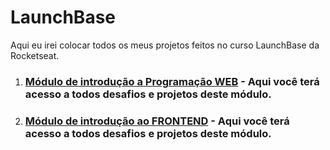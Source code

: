 # LaunchBase
Aqui eu irei colocar todos os meus projetos feitos no curso LaunchBase da Rocketseat.

1. ### [Módulo de introdução a Programação WEB](https://github.com/odaviribeiro/launchbase/tree/master/MODULO%20DE%20INTRODUCAO%20A%20PROGRAMACAO%20WEB) - Aqui você terá acesso a todos desafios e projetos deste módulo.

2. ### [Módulo de introdução ao FRONTEND](https://github.com/odaviribeiro/launchbase/tree/master/MODULO%20DE%20INTRODUCAO%20AO%20FRONTEND) - Aqui você terá acesso a todos desafios e projetos deste módulo.
